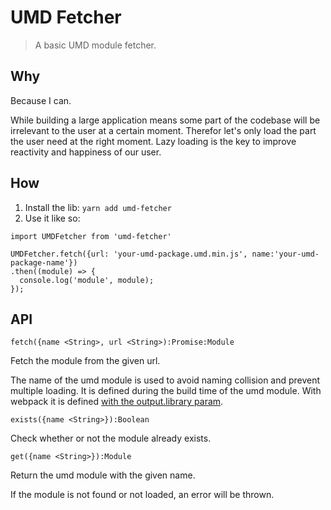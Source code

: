 # UMD Fetcher
> A basic UMD module fetcher.

## Why

Because I can.

While building a large application means some part of the codebase will be irrelevant to the user at a certain moment. Therefor let's only load the part the user need at the right moment. Lazy loading is the key to improve reactivity and happiness of our user.

## How

1. Install the lib: `yarn add umd-fetcher`
2. Use it like so:
```
import UMDFetcher from 'umd-fetcher'

UMDFetcher.fetch({url: 'your-umd-package.umd.min.js', name:'your-umd-package-name'})
.then((module) => {
  console.log('module', module);
});
```

## API

`fetch({name <String>, url <String>):Promise:Module`

Fetch the module from the given url. 

The name of the umd module is used to avoid naming collision and prevent multiple loading. It is defined during the build time of the umd module. With webpack it is defined [with the output.library param](https://webpack.js.org/configuration/output/#outputlibrary).



`exists({name <String>}):Boolean`

Check whether or not the module already exists.



`get({name <String>}):Module`

Return the umd module with the given name.

If the module is not found or not loaded, an error will be thrown.